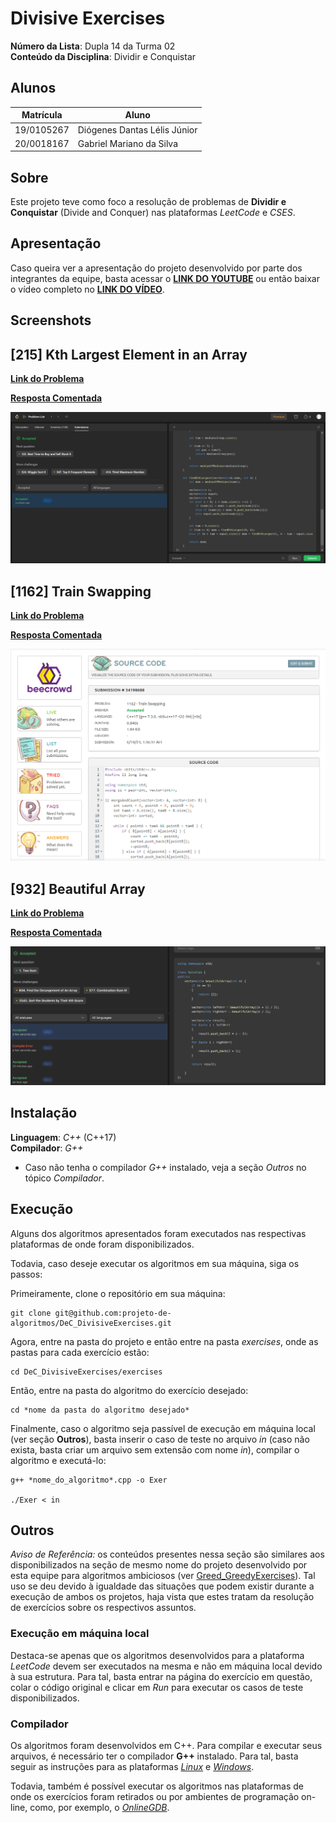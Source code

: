 # Divisive Exercises

**Número da Lista**: Dupla 14 da Turma 02<br>
**Conteúdo da Disciplina**: Dividir e Conquistar<br>

## Alunos

|Matrícula | Aluno |
| -- | -- |
| 19/0105267  |  Diógenes Dantas Lélis Júnior |
| 20/0018167  |  Gabriel Mariano da Silva |

## Sobre

Este projeto teve como foco a resolução de problemas de **Dividir e Conquistar** (Divide and Conquer) nas plataformas *LeetCode* e *CSES*.

## Apresentação

Caso queira ver a apresentação do projeto desenvolvido por parte dos integrantes da equipe, basta acessar o [**LINK DO YOUTUBE**](https://www.youtube.com) ou então baixar o vídeo completo no [**LINK DO VÍDEO**](https://www.youtube.com).

## Screenshots

## [215] Kth Largest Element in an Array

[**Link do Problema**](https://leetcode.com/problems/kth-largest-element-in-an-array/)

[**Resposta Comentada**](./exercises/215_KthLargestElement/commented/215_KthLargestElement.md)

![215 - Kth Largest Element in an Array](assets/215_KthLargestElement.png)

## [1162] Train Swapping

[**Link do Problema**](https://www.beecrowd.com.br/judge/en/problems/view/1162)

[**Resposta Comentada**](./exercises/1162_TrainSwapping/commented/1162_TrainSwapping.md)

![1162 - Train Swapping](assets/1162_TrainSwapping.png)

## [932] Beautiful Array

[**Link do Problema**](https://leetcode.com/problems/beautiful-array/)

[**Resposta Comentada**](./exercises/932_BeautifulArray/commented/932_breautifularray.md)

![1162 - Beautiful Array](assets/932_BeautifulArray.png)

## Instalação

**Linguagem**: *C++* (C++17)<br>
**Compilador**: *G++* <br>

* Caso não tenha o compilador *G++* instalado, veja a seção *Outros* no tópico *Compilador*.

## Execução

Alguns dos algoritmos apresentados foram executados nas respectivas plataformas de onde foram disponibilizados.

Todavia, caso deseje executar os algoritmos em sua máquina, siga os passos:

Primeiramente, clone o repositório em sua máquina:

```
git clone git@github.com:projeto-de-algoritmos/DeC_DivisiveExercises.git
```

Agora, entre na pasta do projeto e então entre na pasta *exercises*, onde as pastas para cada exercício estão:

```
cd DeC_DivisiveExercises/exercises
```

Então, entre na pasta do algoritmo do exercício desejado:

```
cd *nome da pasta do algoritmo desejado*
```

Finalmente, caso o algoritmo seja passível de execução em máquina local (ver seção **Outros**), basta inserir o caso de teste no arquivo *in* (caso não exista, basta criar um arquivo sem extensão com nome *in*), compilar o algoritmo e executá-lo:

```
g++ *nome_do_algoritmo*.cpp -o Exer

./Exer < in
```

## Outros

*Aviso de Referência:* os conteúdos presentes nessa seção são similares aos disponibilizados na seção de mesmo nome do projeto desenvolvido por esta equipe para algoritmos ambiciosos (ver [Greed_GreedyExercises](https://github.com/projeto-de-algoritmos/Greed_GreedyExercises)). Tal uso se deu devido à igualdade das situações que podem existir durante a execução de ambos os projetos, haja vista que estes tratam da resolução de exercícios sobre os respectivos assuntos.

### Execução em máquina local

Destaca-se apenas que os algoritmos desenvolvidos para a plataforma *LeetCode* devem ser executados na mesma e não em máquina local devido à sua estrutura. Para tal, basta entrar na página do exercício em questão, colar o código original e clicar em *Run* para executar os casos de teste disponibilizados.

### Compilador

Os algoritmos foram desenvolvidos em C++. Para compilar e executar seus arquivos, é necessário ter o compilador **G++** instalado. Para tal, basta seguir as instruções para as plataformas [*Linux*](https://linuxhint.com/install-and-use-g-on-ubuntu/) e [*Windows*](https://www.freecodecamp.org/news/how-to-install-c-and-cpp-compiler-on-windows/).

Todavia, também é possível executar os algoritmos nas plataformas de onde os exercícios foram retirados ou por ambientes de programação on-line, como, por exemplo, o [*OnlineGDB*](https://www.onlinegdb.com/).
